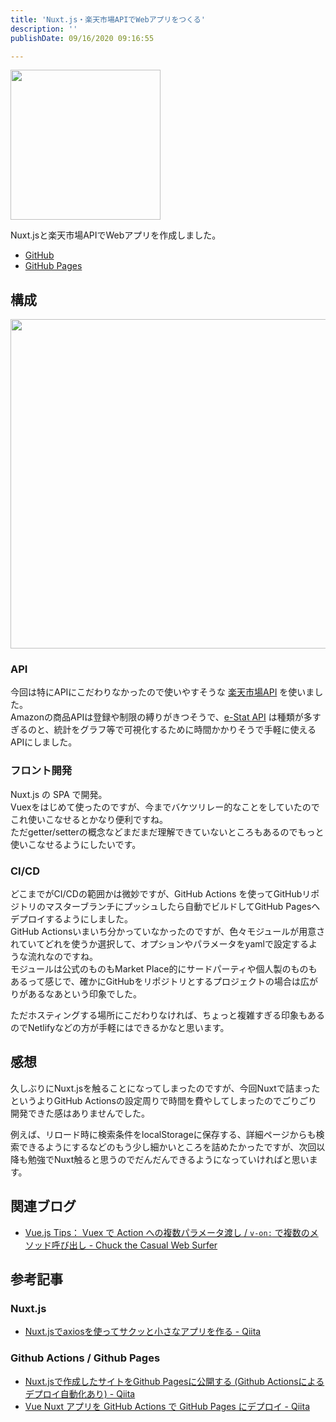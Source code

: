 ```yaml
---
title: 'Nuxt.js・楽天市場APIでWebアプリをつくる'
description: ''
publishDate: 09/16/2020 09:16:55

---
```

<p><span itemscope itemtype="http://schema.org/Photograph"><img src="/images/hatena/20190924093802.png" width="240" height="240" loading="lazy" title="" class="hatena-fotolife" itemprop="image"></span></p>

<p>Nuxt.jsと楽天市場APIでWebアプリを作成しました。</p>

<ul>
<li><a href="https://github.com/yuheijotaki/nuxt-rakuten-api">GitHub</a></li>
<li><a href="https://yuheijotaki.github.io/nuxt-rakuten-api/">GitHub Pages</a></li>
</ul>


<h2 id="構成">構成</h2>

<p><span itemscope itemtype="http://schema.org/Photograph"><img src="/images/hatena/20200916091603.png" width="1200" height="527" loading="lazy" title="" class="hatena-fotolife" itemprop="image"></span></p>

<h3 id="API">API</h3>

<p>今回は特にAPIにこだわりなかったので使いやすそうな <a href="https://webservice.rakuten.co.jp/api/ichibaitemsearch/">楽天市場API</a> を使いました。<br />
Amazonの商品APIは登録や制限の縛りがきつそうで、<a href="https://jtk.hatenablog.com/entry/2020/09/06/154224">e-Stat API</a> は種類が多すぎるのと、統計をグラフ等で可視化するために時間かかりそうで手軽に使えるAPIにしました。</p>

<h3 id="フロント開発">フロント開発</h3>

<p>Nuxt.js の SPA で開発。<br />
Vuexをはじめて使ったのですが、今までバケツリレー的なことをしていたのでこれ使いこなせるとかなり便利ですね。<br />
ただgetter/setterの概念などまだまだ理解できていないところもあるのでもっと使いこなせるようにしたいです。</p>

<h3 id="CICD">CI/CD</h3>

<p>どこまでがCI/CDの範囲かは微妙ですが、GitHub Actions を使ってGitHubリポジトリのマスターブランチにプッシュしたら自動でビルドしてGitHub Pagesへデプロイするようにしました。<br />
GitHub Actionsいまいち分かっていなかったのですが、色々モジュールが用意されていてどれを使うか選択して、オプションやパラメータをyamlで設定するような流れなのですね。<br />
モジュールは公式のものもMarket Place的にサードパーティや個人製のものもあるって感じで、確かにGitHubをリポジトリとするプロジェクトの場合は広がりがあるなあという印象でした。</p>

<p>ただホスティングする場所にこだわりなければ、ちょっと複雑すぎる印象もあるのでNetlifyなどの方が手軽にはできるかなと思います。</p>

<h2 id="感想">感想</h2>

<p>久しぶりにNuxt.jsを触ることになってしまったのですが、今回Nuxtで詰まったというよりGitHub Actionsの設定周りで時間を費やしてしまったのでごりごり開発できた感はありませんでした。</p>

<p>例えば、リロード時に検索条件をlocalStorageに保存する、詳細ページからも検索できるようにするなどのもう少し細かいところを詰めたかったですが、次回以降も勉強でNuxt触ると思うのでだんだんできるようになっていければと思います。</p>

<h2 id="関連ブログ">関連ブログ</h2>

<ul>
<li><a href="https://jtk.hatenablog.com/entry/2020/09/10/122535">Vue.js Tips： Vuex で Action への複数パラメータ渡し / <code>v-on:</code> で複数のメソッド呼び出し - Chuck the Casual Web Surfer</a></li>
</ul>


<h2 id="参考記事">参考記事</h2>

<h3 id="Nuxtjs">Nuxt.js</h3>

<ul>
<li><a href="https://qiita.com/mgr/items/f2193fd21765be1d34c2">Nuxt.jsでaxiosを使ってサクッと小さなアプリを作る - Qiita</a></li>
</ul>


<h3 id="Github-Actions--Github-Pages">Github Actions / Github Pages</h3>

<ul>
<li><a href="https://qiita.com/Ancient_Scapes/items/fe18bae043e4d35f1e39">Nuxt.jsで作成したサイトをGithub Pagesに公開する (Github Actionsによるデプロイ自動化あり) - Qiita</a></li>
<li><a href="https://qiita.com/peaceiris/items/154fc3f9bccf9e4eb137">Vue Nuxt アプリを GitHub Actions で GitHub Pages にデプロイ - Qiita</a></li>
</ul>


